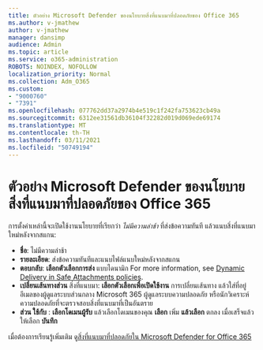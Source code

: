 ```yaml
---
title: ตัวอย่าง Microsoft Defender ของนโยบายสิ่งที่แนบมาที่ปลอดภัยของ Office 365
ms.author: v-jmathew
author: v-jmathew
manager: dansimp
audience: Admin
ms.topic: article
ms.service: o365-administration
ROBOTS: NOINDEX, NOFOLLOW
localization_priority: Normal
ms.collection: Adm_O365
ms.custom:
- "9000760"
- "7391"
ms.openlocfilehash: 077762dd37a2974b4e519c1f242fa753623cb49a
ms.sourcegitcommit: 6312ee31561db36104f32282d019d069ede69174
ms.translationtype: MT
ms.contentlocale: th-TH
ms.lasthandoff: 03/11/2021
ms.locfileid: "50749194"
---
```

# <a name="example-microsoft-defender-for-office-365-safe-attachment-policy"></a>ตัวอย่าง Microsoft Defender ของนโยบายสิ่งที่แนบมาที่ปลอดภัยของ Office 365

การตั้งค่าเหล่านี้จะเปิดใช้งานนโยบายที่เรียกว่า *ไม่มีความล่าช้า* ที่ส่งข้อความทันที แล้วแนบสิ่งที่แนบมาใหม่หลังจากสแกน:

- **ชื่อ**: ไม่มีความล่าช้า
- **รายละเอียด**: ส่งข้อความทันทีและแนบไฟล์แนบใหม่หลังจากสแกน
- **ตอบกลับ**: **เลือกตัวเลือกการส่ง** แบบไดนามิก For more information, see [Dynamic Delivery in Safe Attachments policies](https://go.microsoft.com/fwlink/?linkid=2092328).
- **เปลี่ยนเส้นทางส่วน** สิ่งที่แนบมา: **เลือกตัวเลือกเพื่อเปิดใช้งาน** การเปลี่ยนเส้นทาง แล้วใส่ที่อยู่อีเมลของผู้ดูแลระบบส่วนกลาง Microsoft 365 ผู้ดูแลระบบความปลอดภัย หรือนักวิเคราะห์ความปลอดภัยที่จะตรวจสอบสิ่งที่แนบมาที่เป็นอันตราย
- **ส่วน ใช้กับ** : **เลือกโดเมนผู้รับ** แล้วเลือกโดเมนของคุณ **เลือก** เพิ่ม **แล้วเลือก** ตกลง เมื่อเสร็จแล้ว ให้เลือก **บันทึก**

เมื่อต้องการเรียนรู้เพิ่มเติม ดู[สิ่งที่แนบมาที่ปลอดภัยใน Microsoft Defender for Office 365](https://go.microsoft.com/fwlink/?linkid=2092213)
